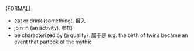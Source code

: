 (FORMAL)
- eat or drink (something). 摄入
- join in (an activity). 参加
- be characterized by (a quality). 属于是
	e.g. the birth of twins became an event that partook of the mythic